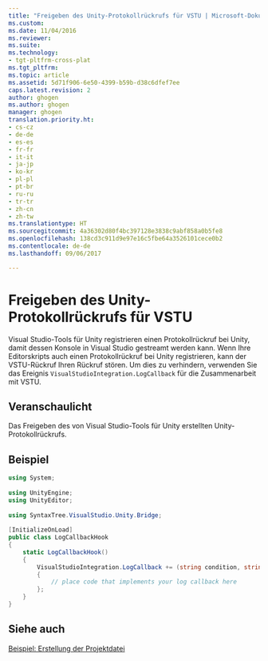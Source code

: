 ```yaml
---
title: "Freigeben des Unity-Protokollrückrufs für VSTU | Microsoft-Dokumentation"
ms.custom: 
ms.date: 11/04/2016
ms.reviewer: 
ms.suite: 
ms.technology:
- tgt-pltfrm-cross-plat
ms.tgt_pltfrm: 
ms.topic: article
ms.assetid: 5d71f906-6e50-4399-b59b-d38c6dfef7ee
caps.latest.revision: 2
author: ghogen
ms.author: ghogen
manager: ghogen
translation.priority.ht:
- cs-cz
- de-de
- es-es
- fr-fr
- it-it
- ja-jp
- ko-kr
- pl-pl
- pt-br
- ru-ru
- tr-tr
- zh-cn
- zh-tw
ms.translationtype: HT
ms.sourcegitcommit: 4a36302d80f4bc397128e3838c9abf858a0b5fe8
ms.openlocfilehash: 138cd3c911d9e97e16c5fbe64a3526101cece0b2
ms.contentlocale: de-de
ms.lasthandoff: 09/06/2017

---
```

# <a name="share-the-unity-log-callback-with-vstu"></a>Freigeben des Unity-Protokollrückrufs für VSTU
Visual Studio-Tools für Unity registrieren einen Protokollrückruf bei Unity, damit dessen Konsole in Visual Studio gestreamt werden kann. Wenn Ihre Editorskripts auch einen Protokollrückruf bei Unity registrieren, kann der VSTU-Rückruf Ihren Rückruf stören. Um dies zu verhindern, verwenden Sie das Ereignis `VisualStudioIntegration.LogCallback` für die Zusammenarbeit mit VSTU.  
  
## <a name="demonstrates"></a>Veranschaulicht  
 Das Freigeben des von Visual Studio-Tools für Unity erstellten Unity-Protokollrückrufs.  
  
## <a name="example"></a>Beispiel  
  
```csharp  
using System;  
  
using UnityEngine;  
using UnityEditor;  
  
using SyntaxTree.VisualStudio.Unity.Bridge;  
  
[InitializeOnLoad]  
public class LogCallbackHook  
{  
    static LogCallbackHook()  
    {  
        VisualStudioIntegration.LogCallback += (string condition, string trace, LogType type) =>  
        {  
            // place code that implements your log callback here  
        };  
    }  
}  
```  
  
## <a name="see-also"></a>Siehe auch  
 [Beispiel: Erstellung der Projektdatei](../cross-platform/customize-project-files-created-by-vstu.md)
